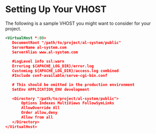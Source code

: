 # Setting Up Your VHOST

The following is a sample VHOST you might want to consider for your project.
```xml
<VirtualHost *:80>
   DocumentRoot "/path/to/project/al-system/public"
   ServerName al-system.com
   ServerAlias www.al-system.com
   
   #LogLevel info ssl:warn
   ErrorLog ${APACHE_LOG_DIR}/error.log
   CustomLog ${APACHE_LOG_DIR}/access.log combined
   #Include conf-available/serve-cgi-bin.conf

   # This should be omitted in the production environment
   SetEnv APPLICATION_ENV development

   <Directory "/path/to/project/al-system/public">
       Options Indexes MultiViews FollowSymLinks
       AllowOverride All
       Order allow,deny
       Allow from all
   </Directory>
</VirtualHost>
```

